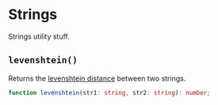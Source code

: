 # Strings

Strings utility stuff.

## `levenshtein()`

Returns the [levenshtein distance](https://en.wikipedia.org/wiki/Levenshtein_distance) between two strings.

```typescript
function levenshtein(str1: string, str2: string): number;
```